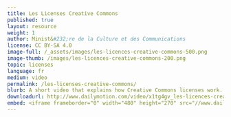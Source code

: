 ```yaml
---
title: Les Licenses Creative Commons
published: true
layout: resource
weight: 1
author: Minist&#232;re de la Culture et des Communications
license: CC BY-SA 4.0
image-full: /_assets/images/les-licences-creative-commons-500.png
image-thumb: /images/les-licences-creative-commons-200.png
topic: licenses
language: fr
medium: video
permalink: /les-licenses-creative-commons/
blurb: A short video that explains how Creative Commons licenses work.
downloadurl: http://www.dailymotion.com/video/x1tg4gv_les-licences-creative-commons_webcam
embed: <iframe frameborder="0" width="480" height="270" src="//www.dailymotion.com/embed/video/x1tg4gv" allowfullscreen></iframe><br /><a href="http://www.dailymotion.com/video/x1tg4gv_les-licences-creative-commons_webcam" target="_blank">Les licences Creative Commons</a> <i>by <a href="http://www.dailymotion.com/culture-gouv" target="_blank">culture-gouv</a></i>
---
```


